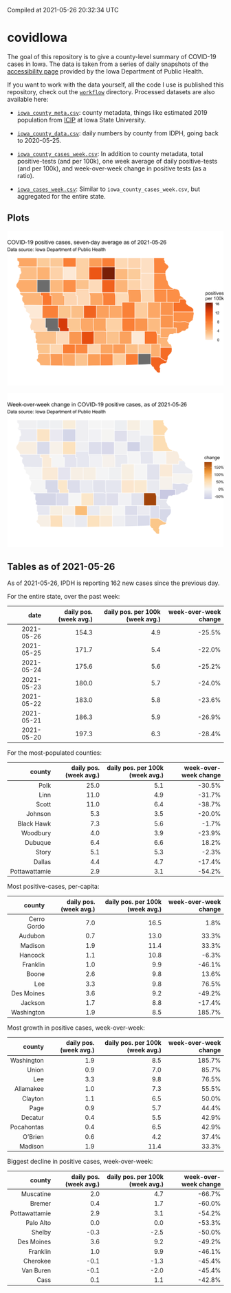 Compiled at 2021-05-26 20:32:34 UTC

<!-- README.md is generated from README.Rmd. Please edit that file -->

# covidIowa

<!-- badges: start -->

<!-- badges: end -->

The goal of this repository is to give a county-level summary of
COVID-19 cases in Iowa. The data is taken from a series of daily
snapshots of the [accessibility
page](https://coronavirus.iowa.gov/pages/access) provided by the Iowa
Department of Public Health.

If you want to work with the data yourself, all the code I use is
published this repository, check out the [`workflow`](workflow)
directory. Processed datasets are also available here:

  - [`iowa_county_meta.csv`](https://raw.githubusercontent.com/ijlyttle/covidIowa/master/workflow/data/99-publish/iowa_county_meta.csv):
    county metadata, things like estimated 2019 population from
    [ICIP](https://www.icip.iastate.edu/tables/population/counties-estimates)
    at Iowa State University.

  - [`iowa_county_data.csv`](https://raw.githubusercontent.com/ijlyttle/covidIowa/master/workflow/data/99-publish/iowa_county_data.csv):
    daily numbers by county from IDPH, going back to 2020-05-25.

  - [`iowa_county_cases_week.csv`](https://raw.githubusercontent.com/ijlyttle/covidIowa/master/workflow/data/99-publish/iowa_county_data.csv):
    In addition to county metadata, total positive-tests (and per 100k),
    one week average of daily positive-tests (and per 100k), and
    week-over-week change in positive tests (as a ratio).

  - [`iowa_cases_week.csv`](https://raw.githubusercontent.com/ijlyttle/covidIowa/master/workflow/data/99-publish/iowa_cases_week.csv):
    Similar to `iowa_county_cases_week.csv`, but aggregated for the
    entire state.

## Plots

![](workflow/data/99-publish/iowa_cases.png)

![](workflow/data/99-publish/iowa_change.png)

## Tables as of 2021-05-26

As of 2021-05-26, IPDH is reporting 162 new cases since the previous
day.

For the entire state, over the past week:

|       date | daily pos. (week avg.) | daily pos. per 100k (week avg.) | week-over-week change |
| ---------: | ---------------------: | ------------------------------: | --------------------: |
| 2021-05-26 |                  154.3 |                             4.9 |               \-25.5% |
| 2021-05-25 |                  171.7 |                             5.4 |               \-22.0% |
| 2021-05-24 |                  175.6 |                             5.6 |               \-25.2% |
| 2021-05-23 |                  180.0 |                             5.7 |               \-24.0% |
| 2021-05-22 |                  183.0 |                             5.8 |               \-23.6% |
| 2021-05-21 |                  186.3 |                             5.9 |               \-26.9% |
| 2021-05-20 |                  197.3 |                             6.3 |               \-28.4% |

For the most-populated counties:

|        county | daily pos. (week avg.) | daily pos. per 100k (week avg.) | week-over-week change |
| ------------: | ---------------------: | ------------------------------: | --------------------: |
|          Polk |                   25.0 |                             5.1 |               \-30.5% |
|          Linn |                   11.0 |                             4.9 |               \-31.7% |
|         Scott |                   11.0 |                             6.4 |               \-38.7% |
|       Johnson |                    5.3 |                             3.5 |               \-20.0% |
|    Black Hawk |                    7.3 |                             5.6 |                \-1.7% |
|      Woodbury |                    4.0 |                             3.9 |               \-23.9% |
|       Dubuque |                    6.4 |                             6.6 |                 18.2% |
|         Story |                    5.1 |                             5.3 |                \-2.3% |
|        Dallas |                    4.4 |                             4.7 |               \-17.4% |
| Pottawattamie |                    2.9 |                             3.1 |               \-54.2% |

Most positive-cases, per-capita:

|      county | daily pos. (week avg.) | daily pos. per 100k (week avg.) | week-over-week change |
| ----------: | ---------------------: | ------------------------------: | --------------------: |
| Cerro Gordo |                    7.0 |                            16.5 |                  1.8% |
|     Audubon |                    0.7 |                            13.0 |                 33.3% |
|     Madison |                    1.9 |                            11.4 |                 33.3% |
|     Hancock |                    1.1 |                            10.8 |                \-6.3% |
|    Franklin |                    1.0 |                             9.9 |               \-46.1% |
|       Boone |                    2.6 |                             9.8 |                 13.6% |
|         Lee |                    3.3 |                             9.8 |                 76.5% |
|  Des Moines |                    3.6 |                             9.2 |               \-49.2% |
|     Jackson |                    1.7 |                             8.8 |               \-17.4% |
|  Washington |                    1.9 |                             8.5 |                185.7% |

Most growth in positive cases, week-over-week:

|     county | daily pos. (week avg.) | daily pos. per 100k (week avg.) | week-over-week change |
| ---------: | ---------------------: | ------------------------------: | --------------------: |
| Washington |                    1.9 |                             8.5 |                185.7% |
|      Union |                    0.9 |                             7.0 |                 85.7% |
|        Lee |                    3.3 |                             9.8 |                 76.5% |
|  Allamakee |                    1.0 |                             7.3 |                 55.5% |
|    Clayton |                    1.1 |                             6.5 |                 50.0% |
|       Page |                    0.9 |                             5.7 |                 44.4% |
|    Decatur |                    0.4 |                             5.5 |                 42.9% |
| Pocahontas |                    0.4 |                             6.5 |                 42.9% |
|    O’Brien |                    0.6 |                             4.2 |                 37.4% |
|    Madison |                    1.9 |                            11.4 |                 33.3% |

Biggest decline in positive cases, week-over-week:

|        county | daily pos. (week avg.) | daily pos. per 100k (week avg.) | week-over-week change |
| ------------: | ---------------------: | ------------------------------: | --------------------: |
|     Muscatine |                    2.0 |                             4.7 |               \-66.7% |
|        Bremer |                    0.4 |                             1.7 |               \-60.0% |
| Pottawattamie |                    2.9 |                             3.1 |               \-54.2% |
|     Palo Alto |                    0.0 |                             0.0 |               \-53.3% |
|        Shelby |                  \-0.3 |                           \-2.5 |               \-50.0% |
|    Des Moines |                    3.6 |                             9.2 |               \-49.2% |
|      Franklin |                    1.0 |                             9.9 |               \-46.1% |
|      Cherokee |                  \-0.1 |                           \-1.3 |               \-45.4% |
|     Van Buren |                  \-0.1 |                           \-2.0 |               \-45.4% |
|          Cass |                    0.1 |                             1.1 |               \-42.8% |
